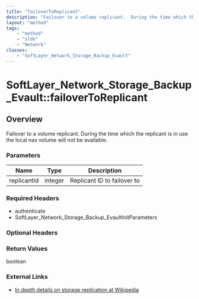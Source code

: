 ```yaml
---
title: "failoverToReplicant"
description: "Failover to a volume replicant.  During the time which the replicant is in use the local nas volume will not be availabl... "
layout: "method"
tags:
    - "method"
    - "sldn"
    - "Network"
classes:
    - "SoftLayer_Network_Storage_Backup_Evault"
---
```

# SoftLayer_Network_Storage_Backup_Evault::failoverToReplicant
## Overview 
Failover to a volume replicant.  During the time which the replicant is in use the local nas volume will not be available. 

### Parameters 
|Name | Type | Description |
| --- | --- | --- |
|replicantId| integer| Replicant ID to failover to|


### Required Headers
* authenticate
* SoftLayer_Network_Storage_Backup_EvaultInitParameters

### Optional Headers

### Return Values
boolean

### External Links


* [In depth details on storage replication at Wikipedia](http://en.wikipedia.org/wiki/Storage_replication#Disk_storage_replication)


